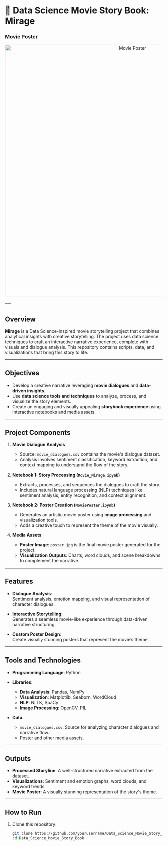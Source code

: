 # 🎥 Data Science Movie Story Book: Mirage  
### Movie Poster  
<p align="center">
  <img src="https://github.com/user-attachments/assets/bb248cad-ee46-4256-a770-467577d6623f" alt="Movie Poster" width="800">
</p>
---

## Overview  
**Mirage** is a Data Science-inspired movie storytelling project that combines analytical insights with creative storytelling. The project uses data science techniques to craft an interactive narrative experience, complete with visuals and dialogue analysis. This repository contains scripts, data, and visualizations that bring this story to life.

---

## Objectives  
- Develop a creative narrative leveraging **movie dialogues** and **data-driven insights**.  
- Use **data science tools and techniques** to analyze, process, and visualize the story elements.  
- Create an engaging and visually appealing **storybook experience** using interactive notebooks and media assets.  

---

## Project Components  

1. **Movie Dialogue Analysis**  
   - Source: `movie_dialogues.csv` contains the movie's dialogue dataset.  
   - Analysis involves sentiment classification, keyword extraction, and context mapping to understand the flow of the story.  

2. **Notebook 1: Story Processing (`Movie_Mirage.ipynb`)**  
   - Extracts, processes, and sequences the dialogues to craft the story.  
   - Includes natural language processing (NLP) techniques like sentiment analysis, entity recognition, and context alignment.

3. **Notebook 2: Poster Creation (`MoviePoster.ipynb`)**  
   - Generates an artistic movie poster using **image processing** and visualization tools.  
   - Adds a creative touch to represent the theme of the movie visually.

4. **Media Assets**  
   - **Poster Image**: `poster.jpg` is the final movie poster generated for the project.  
   - **Visualization Outputs**: Charts, word clouds, and scene breakdowns to complement the narrative.  

---

## Features  

- **Dialogue Analysis**:  
   Sentiment analysis, emotion mapping, and visual representation of character dialogues.  

- **Interactive Storytelling**:  
   Generates a seamless movie-like experience through data-driven narrative structuring.  

- **Custom Poster Design**:  
   Create visually stunning posters that represent the movie’s theme.  

---

## Tools and Technologies  

- **Programming Language**: Python  
- **Libraries**:  
  - **Data Analysis**: Pandas, NumPy  
  - **Visualization**: Matplotlib, Seaborn, WordCloud  
  - **NLP**: NLTK, SpaCy  
  - **Image Processing**: OpenCV, PIL  

- **Data**:  
  - `movie_dialogues.csv`: Source for analyzing character dialogues and narrative flow.  
  - Poster and other media assets.  

---

## Outputs  

- **Processed Storyline**: A well-structured narrative extracted from the dataset.  
- **Visualizations**: Sentiment and emotion graphs, word clouds, and keyword trends.  
- **Movie Poster**: A visually stunning representation of the story's theme.  

---

## How to Run  

1. Clone this repository:  
   ```bash
   git clone https://github.com/yourusername/Data_Science_Movie_Story_Book.git
   cd Data_Science_Movie_Story_Book
